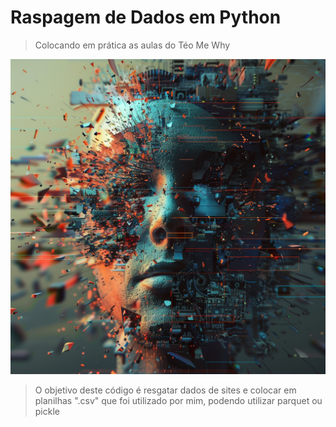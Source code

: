 # Raspagem de Dados em Python
> Colocando em prática as aulas do Téo Me Why

<img src="https://github.com/allannoliveira/data-scraping/blob/main/img/scrapping.png" alt="Exemplo imagem">

> O objetivo deste código é resgatar dados de sites e colocar em planilhas ".csv" que foi utilizado por mim, podendo utilizar parquet ou pickle
